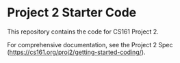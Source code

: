 # Project 2 Starter Code

This repository contains the code for CS161 Project 2.

For comprehensive documentation, see the Project 2 Spec (https://cs161.org/proj2/getting-started-coding/).

